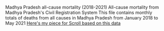 Madhya Pradesh all-cause mortality (2018-2021)
All-cause mortality from Madhya Pradesh's Civil Registration System
This file contains monthly totals of deaths from all causes in Madhya Pradesh from January 2018 to May 2021
[Here's my piece for Scroll based on this data](https://scroll.in/article/996772/madhya-pradesh-saw-nearly-three-times-more-deaths-than-normal-after-second-wave-of-covid-19-struck)
